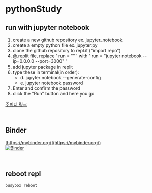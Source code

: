 # pythonStudy

## run with jupyter notebook

1. create a new github repository ex. jupyter_notebook
2. create a empty python file ex. jupyter.py
3. clone the github repository to repl.it ("import repo")
4. @.replit file, replace ' run = "" ' with ' run = "jupyter notebook --ip=0.0.0.0 --port=3000" '
5. add jupyter package in replit
6. type these in terminal(in order):
    - d. jupyter notebook --generate-config
    - e. jupyter notebook password
7. Enter and confirm the password
8. click the "Run" button and here you go

[주피터 링크](https://pythonstudy.yeongjukim2.repl.co)

&nbsp;
## Binder
[https://mybinder.org/](https://mybinder.org/) \
[![Binder](https://mybinder.org/badge_logo.svg)](https://mybinder.org/v2/gh/aprilslab/pythonStudy/HEAD)

&nbsp;
## reboot repl
```bash
busybox reboot
```